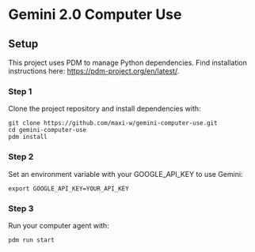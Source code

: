 # Gemini 2.0 Computer Use

## Setup

This project uses PDM to manage Python dependencies. Find installation instructions here: https://pdm-project.org/en/latest/.


### Step 1

Clone the project repository and install dependencies with:

```shell
git clone https://github.com/maxi-w/gemini-computer-use.git
cd gemini-computer-use
pdm install
```

### Step 2

Set an environment variable with your GOOGLE_API_KEY to use Gemini:

```shell
export GOOGLE_API_KEY=YOUR_API_KEY
```

### Step 3

Run your computer agent with:

```shell
pdm run start
```

